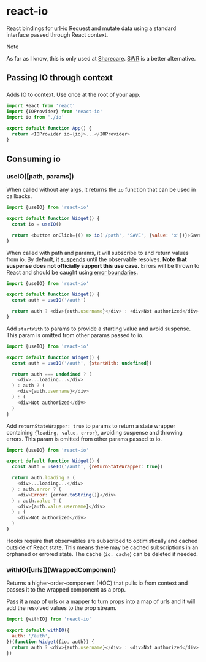 # react-io

React bindings for [url-io](https://github.com/liamcmitchell/url-io)
Request and mutate data using a standard interface passed through React context.

> [!NOTE]
> As far as I know, this is only used at [Sharecare](https://www.sharecare.com/).
> [SWR](https://swr.vercel.app/) is a better alternative.

## Passing IO through context

### <IOProvider />

Adds IO to context. Use once at the root of your app.

```javascript
import React from 'react'
import {IOProvider} from 'react-io'
import io from './io'

export default function App() {
  return <IOProvider io={io}>...</IOProvider>
}
```

## Consuming io

### useIO([path, params])

When called without any args, it returns the `io` function that can be used in callbacks.

```javascript
import {useIO} from 'react-io'

export default function Widget() {
  const io = useIO()

  return <button onClick={() => io('/path', 'SAVE', {value: 'x'})}>Save</button>
}
```

When called with path and params, it will subscribe to and return values from io. By default, it [suspends](https://reactjs.org/docs/concurrent-mode-suspense.html) until the observable resolves. **Note that suspense does not officially support this use case.** Errors will be thrown to React and should be caught using [error boundaries](https://reactjs.org/docs/error-boundaries.html).

```javascript
import {useIO} from 'react-io'

export default function Widget() {
  const auth = useIO('/auth')

  return auth ? <div>{auth.username}</div> : <div>Not authorized</div>
}
```

Add `startWith` to params to provide a starting value and avoid suspense. This param is omitted from other params passed to io.

```javascript
import {useIO} from 'react-io'

export default function Widget() {
  const auth = useIO('/auth', {startWith: undefined})

  return auth === undefined ? (
    <div>...loading...</div>
  ) : auth ? (
    <div>{auth.username}</div>
  ) : (
    <div>Not authorized</div>
  )
}
```

Add `returnStateWrapper: true` to params to return a state wrapper containing `{loading, value, error}`, avoiding suspense and throwing errors. This param is omitted from other params passed to io.

```javascript
import {useIO} from 'react-io'

export default function Widget() {
  const auth = useIO('/auth', {returnStateWrapper: true})

  return auth.loading ? (
    <div>...loading...</div>
  ) : auth.error ? (
    <div>Error: {error.toString()}</div>
  ) : auth.value ? (
    <div>{auth.value.username}</div>
  ) : (
    <div>Not authorized</div>
  )
}
```

Hooks require that observables are subscribed to optimistically and cached outside of React state.
This means there may be cached subscriptions in an orphaned or errored state.
The cache (`io._cache`) can be deleted if needed.

### withIO([urls])(WrappedComponent)

Returns a higher-order-component (HOC) that pulls io from context and passes it to the wrapped component as a prop.

Pass it a map of urls or a mapper to turn props into a map of urls and it will add the resolved values to the prop stream.

```javascript
import {withIO} from 'react-io'

export default withIO({
  auth: '/auth',
})(function Widget({io, auth}) {
  return auth ? <div>{auth.username}</div> : <div>Not authorized</div>
})
```
